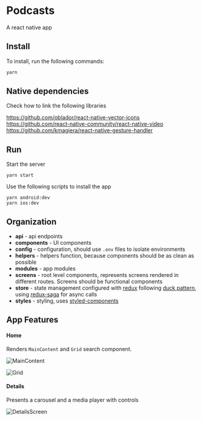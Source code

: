 # Podcasts

A react native app

## Install

To install, run the following commands:
```bash
yarn
```

## Native dependencies

Check how to link the following libraries

https://github.com/oblador/react-native-vector-icons
https://github.com/react-native-community/react-native-video
https://github.com/kmagiera/react-native-gesture-handler

## Run

Start the server
```
yarn start
```

Use the following scripts to install the app
```
yarn android:dev
yarn ios:dev
```

## Organization

* **api** - api endpoints
* **components** - UI components
* **config** - configuration, should use `.env` files to isolate environments
* **helpers** - helpers function, because components should be as clean as possible
* **modules** - app modules
* **screens** - root level components, represents screens rendered in different routes. Screens should be functional components
* **store** - state management configured with [redux](https://github.com/reduxjs/redux) following [duck pattern](https://medium.freecodecamp.org/scaling-your-redux-app-with-ducks-6115955638be), using [redux-saga](https://github.com/redux-saga/redux-saga) for async calls
* **styles** - styling, uses [styled-components](https://github.com/styled-components/styled-components)

## App Features

#### Home

Renders `MainContent` and `Grid` search component.

![MainContent](https://user-images.githubusercontent.com/20259146/51724474-4a688080-203c-11e9-965b-8d464f7dd40f.png)

![Grid](https://user-images.githubusercontent.com/20259146/51724495-5f451400-203c-11e9-8da2-e1fa1271ba3c.png)

#### Details
Presents a carousel and a media player with controls

![DetailsScreen](https://user-images.githubusercontent.com/20259146/51724505-6c620300-203c-11e9-9092-f1da5d98436d.png)

